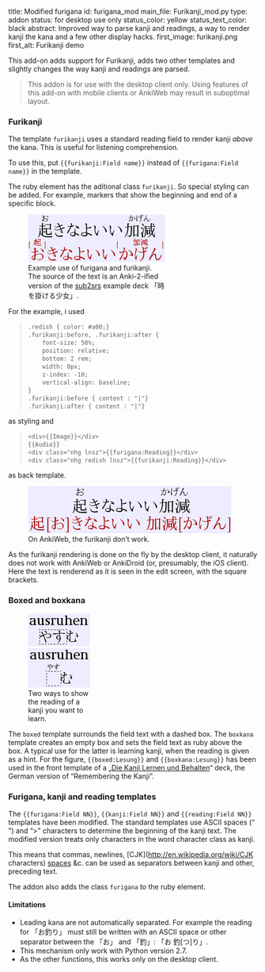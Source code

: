 title: Modified furigana
id: furigana_mod
main_file: Furikanji_mod.py
type: addon
status: for desktop use only
status_color: yellow
status_text_color: black
abstract: Improved way to parse kanji and readings, a way to render kanji the kana and a few other display hacks.
first_image: furikanji.png
first_alt: Furikanji demo

This add-on adds support for Furikanji, adds two other templates and
slightly changes the way kanji and readings are parsed.

<blockquote class=nb>
This addon is for use with the desktop
client only. Using features of this add-on with mobile clients or
AnkiWeb may result in suboptimal layout.
</blockquote>

### Furikanji

The template `furikanji` uses a standard reading field to 
render kanji *above* the kana. This is useful for listening comprehension.

To use this, put  `{{furikanji:Field name}}` instead of
`{{furigana:Field name}}` in the template.

The ruby element has the aditional class `furikanji`. So special
styling can be added. For example, markers that show the beginning and
end of a specific block.

<figure style="max-width:277px;">
<img src="images/furikanji-desktop.png" 
    alt="起きなよいい加減お きなよいいかげん">
<figcaption>Example use of furigana and
    furikanji. The source of the text is an Anki-2-ified version of the
    <a href="http://subs2srs.sourceforge.net/">sub2srs</a> example deck 「時を掛ける少女」.
</figcaption></figure>

For the example, i used
<blockquote><pre><code>.redish { color: #a00;}
.furikanji:before, .furikanji:after {
    font-size: 50%;
    position: relative;
    bottom: 2 rem;
    width: 0px;
    z-index: -10;
    vertical-align: baseline;
}
.furikanji:before { content : "|"}
.furikanji:after { content : "|"}</code></pre></blockquote>
as styling and
<blockquote><pre><code>&lt;div>{{Image}}&lt;/div>
{{Audio}}
&lt;div class="nhg lnsz">{{furigana:Reading}}&lt;/div>
&lt;div class="nhg redish lnsz">{{furikanji:Reading}}&lt;/div></code></pre></blockquote>
as back template.

<figure style="max-width:411px;"><img src="images/furikanji-web.png" alt="起きなよいい加減お
起[お]きなよいい 加減[かげん]"><figcaption>On AnkiWeb, the furikanji
don’t work.</figcaption></figure>

As the furikanji rendering is done on the fly by the desktop client,
it naturally does not work with AnkiWeb or AnkiDroid (or, presumably,
the iOS client). Here the text is renderend as it is seen in the edit
screen, with the square brackets.


### Boxed and boxkana

<figure style="max-width:125px;"><img src="images/boxed.png"
alt="ausruhen やすむ"><img src="images/boxkana.png"
alt="ausruhen やすむ"><figcaption>Two ways to show the reading of a
kanji you want to learn.
</figcaption></figure>

The `boxed` template surrounds the field text with a dashed box. The
`boxkana` template creates an empty box and sets the field text as
ruby above the box. A typical use for the latter is learning kanji,
when the reading is given as a hint. For the figure,
`{{boxed:Lesung}}` and `{{boxkana:Lesung}}` has been used in the front
template of a
„[Die Kanji Lernen und Behalten](http://www.kanji-lernen.de/)“ deck,
the German version of “Remembering the Kanji”.

### Furigana, kanji and reading templates

The `{{furigana:Field NN}}`, `{{kanji:Field NN}}` and `{{reading:Field
NN}}` templates have been modified. The standard templates use ASCII
spaces (“ ”) and “>” characters to determine the beginning of the
kanji text. The modified version treats only characters in the word
character class as kanji.

This means that commas, newlines,
[CJK](http://en.wikipedia.org/wiki/CJK characters)
[spaces](http://www.fileformat.info/info/unicode/char/3000/index.htm)
&c. can be used as separators between kanji and other, preceding text.

The addon also adds the class `furigana` to the ruby element.
#### Limitations

* Leading kana are not automatically separated. For example the
  reading for 「お釣り」 must still be written with an ASCII space or
  other separator between the 「お」 and 「釣」: 「お 釣[つ]り」.
* This mechanism only work with Python version 2.7.
* As the other functions, this works only on the desktop client.

